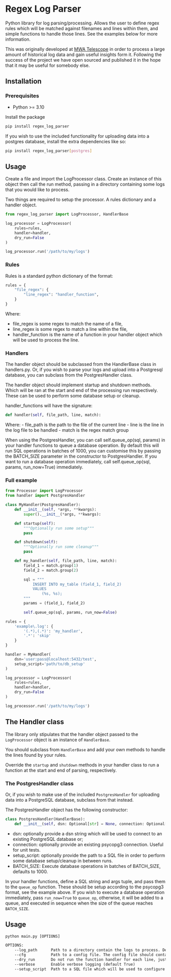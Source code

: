 # Regex Log Parser
Python library for log parsing/processing. Allows the user to define regex rules which will be matched against filenames and lines within them, and simple functions to handle those lines. See the examples below for more information.

This was originally developed at [MWA Telescope](https://mwatelescope.org) in order to process a large amount of historical log data and gain useful insights form it. Following the success of the project we have open sourced and published it in the hope that it may be useful for somebody else.

## Installation
### Prerequisites
- Python >= 3.10

Install the package
```bash
pip install regex_log_parser
```

If you wish to use the included functionality for uploading data into a postgres database, install the extra dependencies like so:
```bash
pip install regex_log_parser[postgres]
```

## Usage
Create a file and import the LogProcessor class. Create an instance of this object then call the run method, passing in a directory containing some logs that you would like to process.

Two things are required to setup the processor. A rules dictionary and a handler object.

```python
from regex_log_parser import LogProcessor, HandlerBase

log_processor = LogProcessor(
    rules=rules,
    handler=handler,
    dry_run=False
)

log_processor.run('/path/to/my/logs')
```

### Rules
Rules is a standard python dictionary of the format:

```python
rules = {
    "file_regex": {
        "line_regex": "handler_function",
    }
}
```

Where:
- file_regex is some regex to match the name of a file,
- line_regex is some regex to match a line within the file,
- handler_function is the name of a function in your handler object which will be used to process the line.

### Handlers
The handler object should be subclassed from the HandlerBase class in handlers.py. Or, if you wish to parse your logs and upload into a Postgresql database, you can subclass from the PostgresHandler class.

The handler object should implement startup and shutdown methods. Which will be ran at the start and end of the processing run respectively. These can be used to perform some database setup or cleanup.

handler_functions will have the signature:

```python
def handler(self, file_path, line, match):
```

Where:
    - file_path is the path to the file of the current line
    - line is the line in the log file to be handled
    - match is the regex match group

When using the PostgresHandler, you can call self.queue_op(sql, params) in your handler functions to queue a database operation. By default this will run SQL operations in batches of 1000, you can customise this by passing the BATCH_SIZE parameter in the constructor to PostgresHandler. If you want to run a database operation immediately, call self.queue_op(sql, params, run_now=True) immediately.

### Full example
```python
from Processor import LogProcessor
from handler import PostgresHandler

class MyHandler(PostgresHandler):
    def __init__(self, *args, **kwargs):
        super().__init__(*args, **kwargs):

    def startup(self):
        """Optionally run some setup"""
        pass

    def shutdown(self):
        """Optionally run some cleanup"""
        pass

    def my_handler(self, file_path, line, match):
        field_1 = match.group(1)
        field_2 = match.group(2)

        sql = """
            INSERT INTO my_table (field_1, field_2)
            VALUES
                (%s, %s);
        """
        params = (field_1, field_2)

        self.queue_op(sql, params, run_now=False)

rules = {
    'example\.log': {
        '(.*),(.*)': 'my_handler',
        '.*': 'skip'
    }
}

handler = MyHandler(
    dsn='user:pass@localhost:5432/test',
    setup_script='path/to/db_setup'
)

log_processor = LogProcessor(
    rules=rules,
    handler=handler,
    dry_run=False
)

log_processor.run('/path/to/my/logs')
```

## The Handler class
The library only stipulates that the handler object passed to the `LogProcessor` object is an instance of `HandlerBase`.

You should subclass from `HandlerBase` and add your own methods to handle the lines found by your rules.

Override the `startup` and `shutdown` methods in your handler class to run a function at the start and end of parsing, respectively.

### The PostgresHandler class
Or, if you wish to make use of the included `PostgresHandler` for uploading data into a PostgreSQL database, subclass from that instead.

The PostgresHandler object has the following constructor:
```python
class PostgresHandler(HandlerBase):
    def __init__(self, dsn: Optional[str] = None, connection: Optional[Connection] = None, setup_script: Optional[str] = None, BATCH_SIZE: int = 1000):
```
- dsn: optionally provide a dsn string which will be used to connect to an existing PostgreSQL database or;
- connection: optionally provide an existing psycopg3 connection. Useful for unit tests.
- setup_script: optionally provide the path to a SQL file in order to perform some database setup/cleanup in between runs.
- BATCH_SIZE: Execute database operations in batches of BATCH_SIZE, defaults to 1000.

In your handler functions, define a SQL string and args tuple, and pass them to the `queue_op` function. These should be setup according to the psycopg3 format, see the example above. If you wish to execute a database operation immediately, pass `run_now=True` to `queue_op`, otherwise, it will be added to a queue, and executed in sequence when the size of the queue reaches `BATCH_SIZE`.


## Usage
```txt
python main.py [OPTIONS]

OPTIONS:
    --log_path      Path to a directory contain the logs to process. Defaults to ../logs
    --cfg           Path to a config file. The config file should contain information about the local database. (defaults to ../cfg/config.cfg)
    --dry_run       Do not run the function handler for each line, just log it instead (default False)
    --verbose       Enable verbose logging (default True)
    --setup_script  Path to a SQL file which will be used to configure the database prior to processing. (default ../db/setup.sql)
```